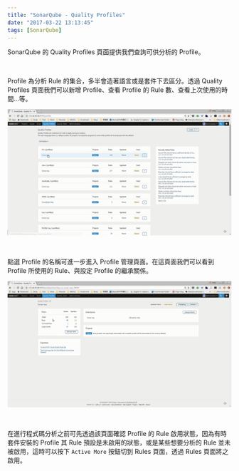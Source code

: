 ```yaml
---
title: "SonarQube - Quality Profiles"
date: "2017-03-22 13:13:45"
tags: [SonarQube]
---
```



SonarQube 的 Quality Profiles 頁面提供我們查詢可供分析的 Profile。  

<!--More -->

<br/>


Profile 為分析 Rule 的集合，多半會造著語言或是套件下去區分。透過 Quality Profiles 頁面我們可以新增 Profile、查看 Profile 的 Rule 數、查看上次使用的時間...等。  

![1.png](1.png)

<br/>


點選 Profile 的名稱可進一步進入 Profile 管理頁面。在這頁面我們可以看到 Profile 所使用的 Rule、與設定 Profile 的繼承關係。  

![2.png](2.png)

<br/>


在進行程式碼分析之前可先透過該頁面確認 Profile 的 Rule 啟用狀態，因為有時套件安裝的 Profile 其 Rule 預設是未啟用的狀態，或是某些想要分析的 Rule 並未被啟用，這時可以按下 `Active More` 按鈕切到 Rules 頁面，透過 Rules 頁面將之啟用。  
